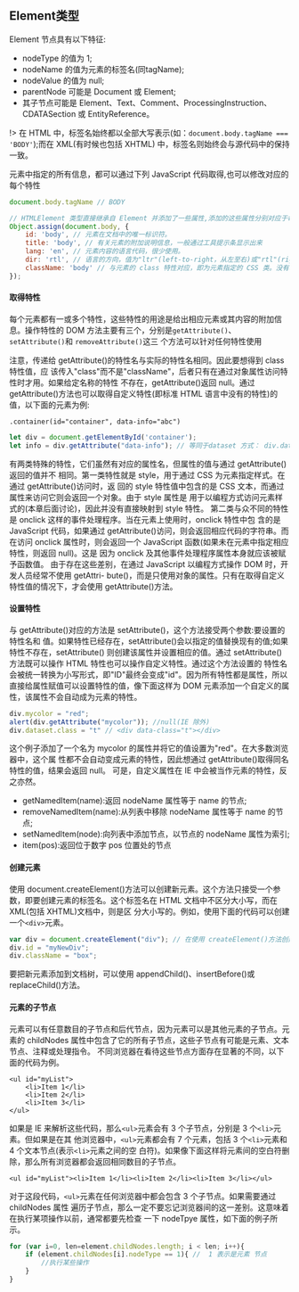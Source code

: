 ## Element类型

Element 节点具有以下特征:
* nodeType 的值为 1;
* nodeName 的值为元素的标签名(同tagName); 
* nodeValue 的值为 null;
* parentNode 可能是 Document 或 Element;
* 其子节点可能是 Element、Text、Comment、ProcessingInstruction、CDATASection 或 EntityReference。

!> 在 HTML 中，标签名始终都以全部大写表示(如：`document.body.tagName === 'BODY'`);而在 XML(有时候也包括 XHTML) 中，标签名则始终会与源代码中的保持一致。

元素中指定的所有信息，都可以通过下列 JavaScript 代码取得,也可以修改对应的每个特性

```js
document.body.tagName // BODY

// HTMLElement 类型直接继承自 Element 并添加了一些属性,添加的这些属性分别对应于每个 HTML 元素中都存在的下列标准特性。
Object.assign(document.body, {
    id: 'body', // 元素在文档中的唯一标识符。
    title: 'body', // 有关元素的附加说明信息，一般通过工具提示条显示出来
    lang: 'en', // 元素内容的语言代码，很少使用。
    dir: 'rtl', // 语言的方向，值为"ltr"(left-to-right，从左至右)或"rtl"(right-to-left，从右至左)，也很少使用。
    className: 'body' // 与元素的 class 特性对应，即为元素指定的 CSS 类。没有将这个属性命名为 class，是因为 class 是 ECMAScript 的保留字
});
```

#### 取得特性

每个元素都有一或多个特性，这些特性的用途是给出相应元素或其内容的附加信息。操作特性的 DOM 方法主要有三个，分别是`getAttribute()`、`setAttribute()`和 `removeAttribute()`这三 个方法可以针对任何特性使用

注意，传递给 getAttribute()的特性名与实际的特性名相同。因此要想得到 class 特性值，应 该传入"class"而不是"className"，后者只有在通过对象属性访问特性时才用。如果给定名称的特性 不存在，getAttribute()返回 null。通过 getAttribute()方法也可以取得自定义特性(即标准 HTML 语言中没有的特性)的值，以下面的元素为例:

```pug
.container(id="container", data-info="abc")
```

```js
let div = document.getElementById('container');
let info = div.getAttribute("data-info"); // 等同于dataset 方式： div.dataset.info
```

有两类特殊的特性，它们虽然有对应的属性名，但属性的值与通过 getAttribute()返回的值并不 相同。第一类特性就是 style，用于通过 CSS 为元素指定样式。在通过 getAttribute()访问时，返 回的 style 特性值中包含的是 CSS 文本，而通过属性来访问它则会返回一个对象。由于 style 属性是 用于以编程方式访问元素样式的(本章后面讨论)，因此并没有直接映射到 style 特性。
第二类与众不同的特性是 onclick 这样的事件处理程序。当在元素上使用时，onclick 特性中包 含的是 JavaScript 代码，如果通过 getAttribute()访问，则会返回相应代码的字符串。而在访问 onclick 属性时，则会返回一个 JavaScript 函数(如果未在元素中指定相应特性，则返回 null)。这是 因为 onclick 及其他事件处理程序属性本身就应该被赋予函数值。
由于存在这些差别，在通过 JavaScript 以编程方式操作 DOM 时，开发人员经常不使用 getAttri- bute()，而是只使用对象的属性。只有在取得自定义特性值的情况下，才会使用 getAttribute()方法。

#### 设置特性

与 getAttribute()对应的方法是 setAttribute()，这个方法接受两个参数:要设置的特性名和 值。如果特性已经存在，setAttribute()会以指定的值替换现有的值;如果特性不存在，setAttribute() 则创建该属性并设置相应的值。通过 setAttribute()方法既可以操作 HTML 特性也可以操作自定义特性。通过这个方法设置的 特性名会被统一转换为小写形式，即"ID"最终会变成"id"。因为所有特性都是属性，所以直接给属性赋值可以设置特性的值，像下面这样为 DOM 元素添加一个自定义的属性，该属性不会自动成为元素的特性。
 
```js
div.mycolor = "red";
alert(div.getAttribute("mycolor")); //null(IE 除外)
div.dataset.class = "t" // <div data-class="t"></div>
```

这个例子添加了一个名为 mycolor 的属性并将它的值设置为"red"。在大多数浏览器中，这个属 性都不会自动变成元素的特性，因此想通过 getAttribute()取得同名特性的值，结果会返回 null。 可是，自定义属性在 IE 中会被当作元素的特性，反之亦然。

* getNamedItem(name):返回 nodeName 属性等于 name 的节点;
* removeNamedItem(name):从列表中移除 nodeName 属性等于 name 的节点; 
* setNamedItem(node):向列表中添加节点，以节点的 nodeName 属性为索引; 
* item(pos):返回位于数字 pos 位置处的节点

#### 创建元素

使用 document.createElement()方法可以创建新元素。这个方法只接受一个参数，即要创建元素的标签名。这个标签名在 HTML 文档中不区分大小写，而在 XML(包括 XHTML)文档中，则是区 分大小写的。例如，使用下面的代码可以创建一个`<div>`元素。

```js
var div = document.createElement("div"); // 在使用 createElement()方法创建新元素的同时，也为新元素设置了 ownerDocuemnt 属性。
div.id = "myNewDiv";
div.className = "box";
```

要把新元素添加到文档树，可以使用 appendChild()、insertBefore()或 replaceChild()方法。

#### 元素的子节点

元素可以有任意数目的子节点和后代节点，因为元素可以是其他元素的子节点。元素的 childNodes 属性中包含了它的所有子节点，这些子节点有可能是元素、文本节点、注释或处理指令。 不同浏览器在看待这些节点方面存在显著的不同，以下面的代码为例。

```
<ul id="myList">
    <li>Item 1</li>
    <li>Item 2</li>
    <li>Item 3</li>
</ul>
```

如果是 IE 来解析这些代码，那么`<ul>`元素会有 3 个子节点，分别是 3 个`<li>`元素。但如果是在其 他浏览器中，`<ul>`元素都会有 7 个元素，包括 3 个`<li>`元素和 4 个文本节点(表示`<li>`元素之间的空 白符)。如果像下面这样将元素间的空白符删除，那么所有浏览器都会返回相同数目的子节点。

```
<ul id="myList"><li>Item 1</li><li>Item 2</li><li>Item 3</li></ul>
```

对于这段代码，`<ul>`元素在任何浏览器中都会包含 3 个子节点。如果需要通过 childNodes 属性 遍历子节点，那么一定不要忘记浏览器间的这一差别。这意味着在执行某项操作以前，通常都要先检查 一下 nodeTpye 属性，如下面的例子所示。

```js
for (var i=0, len=element.childNodes.length; i < len; i++){
    if (element.childNodes[i].nodeType == 1){ //  1 表示是元素 节点
        //执行某些操作
    }
}
```

